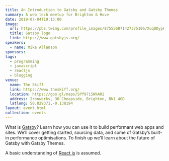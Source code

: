 ```yaml
---
title: An Introduction to Gatsby and Gatsby Themes
summary: A web tech meetup for Brighton & Hove
date: 2019-07-04T19:15:00
image:
  url: https://pbs.twimg.com/profile_images/875556871427375106/Xuq8DypK_400x400.jpg
  title: Gatsby logo
  link: https://www.gatsbyjs.org/
speakers:
  - name: Mike Allanson
sponsors:
tags:
  - programming
  - javascript
  - reactjs
  - blogging
venue:
  name: The Skiff
  link: https://www.theskiff.org/
  location: https://goo.gl/maps/SPf97i5WkAR2
  address: Ironworks, 30 Cheapside, Brighton, BN1 4GD
  latlong: 50.829371,-0.138194
layout: event.html
collection: events
---
```


What is [Gatsby](https://www.gatsbyjs.org/)? Learn how you can use it to build performant web apps and sites. We’ll cover getting started, sourcing data, and some of Gatsby’s built-in performance optimisations. To finish up we’ll learn about the future of Gatsby with Gatsby Themes.

A basic understanding of [React.js](https://reactjs.org/) is assumed.

